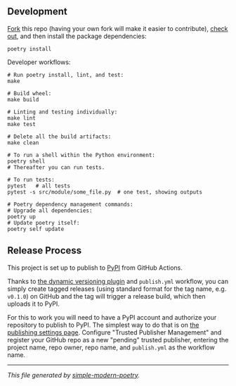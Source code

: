 ## Development

[Fork](https://github.com/jlevy/kmd/fork) this repo (having your own fork will make it
easier to contribute),
[check out](https://docs.github.com/en/repositories/creating-and-managing-repositories/cloning-a-repository),
and then install the package dependencies:

```shell
poetry install
```

Developer workflows:

```shell
# Run poetry install, lint, and test:
make

# Build wheel:
make build

# Linting and testing individually:
make lint
make test

# Delete all the build artifacts:
make clean

# To run a shell within the Python environment:
poetry shell
# Thereafter you can run tests.

# To run tests:
pytest   # all tests
pytest -s src/module/some_file.py  # one test, showing outputs

# Poetry dependency management commands:
# Upgrade all dependencies:
poetry up
# Update poetry itself: 
poetry self update
```

## Release Process

This project is set up to publish to [PyPI](https://pypi.org/) from GitHub Actions.

Thanks to [the dynamic versioning
plugin](https://github.com/mtkennerly/poetry-dynamic-versioning) and `publish.yml`
workflow, you can simply create tagged releases (using standard format for the tag name,
e.g. `v0.1.0`) on GitHub and the tag will trigger a release build, which then uploads it
to PyPI.

For this to work you will need to have a PyPI account and authorize your repository to
publish to PyPI. The simplest way to do that is on [the publishing settings
page](https://pypi.org/manage/account/publishing/). Configure "Trusted Publisher
Management" and register your GitHub repo as a new "pending" trusted publisher, entering
the project name, repo owner, repo name, and `publish.yml` as the workflow name.

* * *

*This file generated by
[simple-modern-poetry](https://github.com/jlevy/simple-modern-poetry).*
